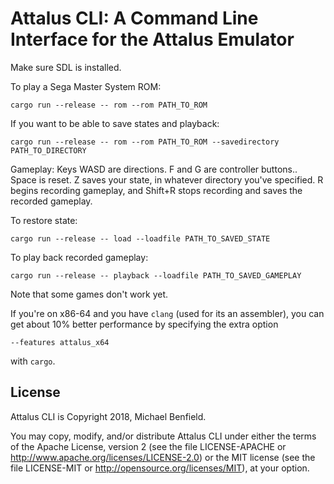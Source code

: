 # Attalus CLI: A Command Line Interface for the Attalus Emulator

Make sure SDL is installed.

To play a Sega Master System ROM:
```
cargo run --release -- rom --rom PATH_TO_ROM
```

If you want to be able to save states and playback:

```
cargo run --release -- rom --rom PATH_TO_ROM --savedirectory PATH_TO_DIRECTORY
```

Gameplay: Keys WASD are directions. F and G are controller buttons.. Space is
reset. Z saves your state, in whatever directory you've specified. R begins
recording gameplay, and Shift+R stops recording and saves the recorded gameplay.

To restore state:

```
cargo run --release -- load --loadfile PATH_TO_SAVED_STATE
```

To play back recorded gameplay:

```
cargo run --release -- playback --loadfile PATH_TO_SAVED_GAMEPLAY
```

Note that some games don't work yet.

If you're on x86-64 and you have `clang` (used for its an assembler), you can
get about 10% better performance by specifying the extra option
```
--features attalus_x64
```
with `cargo`.

## License

Attalus CLI is Copyright 2018, Michael Benfield.

You may copy, modify, and/or distribute Attalus CLI under either the terms of
the Apache License, version 2 (see the file LICENSE-APACHE or
<http://www.apache.org/licenses/LICENSE-2.0>) or the MIT license (see the file
LICENSE-MIT or <http://opensource.org/licenses/MIT>), at your option.
